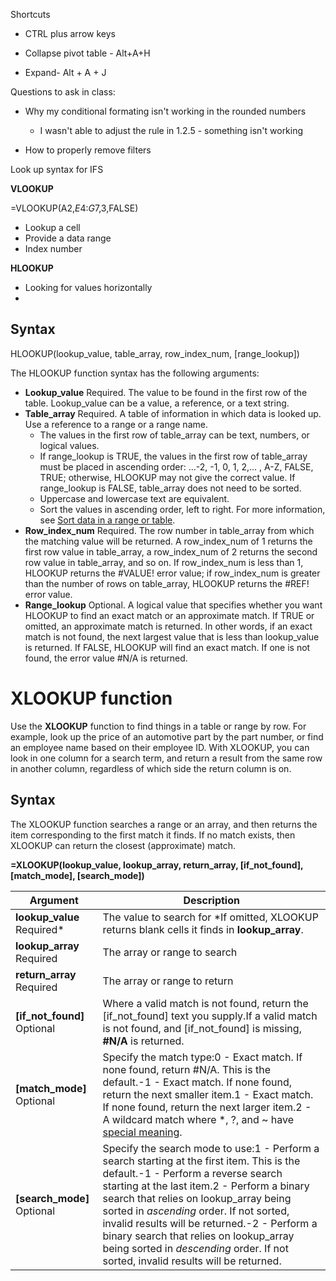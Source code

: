Shortcuts

- CTRL plus arrow keys

- Collapse pivot table - Alt+A+H

- Expand- Alt + A + J

  

Questions to ask in class: 

- Why my conditional formating isn't working in the rounded numbers
  - I wasn't able to adjust the rule in 1.2.5 - something isn't working

- How to properly remove filters



Look up syntax for IFS



**VLOOKUP**

=VLOOKUP(A2,$E$4:$G$7,3,FALSE)

- Lookup a cell
- Provide a data range
- Index number

**HLOOKUP**

- Looking for values horizontally
- 

## Syntax

HLOOKUP(lookup_value, table_array, row_index_num, [range_lookup])

The HLOOKUP function syntax has the following arguments:

- **Lookup_value**  Required. The value to be found in the first row of the table. Lookup_value can be a value, a reference, or a text string.
- **Table_array**  Required. A table of information in which data is looked up. Use a reference to a range or a range name.
  - The values in the first row of table_array can be text, numbers, or logical values.
  - If range_lookup is TRUE, the values in the first row of table_array must be placed in ascending order: ...-2, -1, 0, 1, 2,... , A-Z, FALSE, TRUE; otherwise, HLOOKUP may not give the correct value. If range_lookup is FALSE, table_array does not need to be sorted.
  - Uppercase and lowercase text are equivalent.
  - Sort the values in ascending order, left to right. For more information, see [Sort data in a range or table](https://support.office.com/en-us/f1/topic/sort-data-in-a-range-or-table-62d0b95d-2a90-4610-a6ae-2e545c4a4654?NS=EXCEL&Version=90).
- **Row_index_num**  Required. The row number in table_array from which the matching value will be returned. A row_index_num of 1 returns the first row value in table_array, a row_index_num of 2 returns the second row value in table_array, and so on. If row_index_num is less than 1, HLOOKUP returns the #VALUE! error value; if row_index_num is greater than the number of rows on table_array, HLOOKUP returns the #REF! error value.
- **Range_lookup**  Optional. A logical value that specifies whether you want HLOOKUP to find an exact match or an approximate match. If TRUE or omitted, an approximate match is returned. In other words, if an exact match is not found, the next largest value that is less than lookup_value is returned. If FALSE, HLOOKUP will find an exact match. If one is not found, the error value #N/A is returned.

# XLOOKUP function				 

Use the **XLOOKUP** function to find things in a table or range by row. For example, look up the price of an automotive part by the part number, or find an employee name based on their employee ID. With XLOOKUP, you can look in one column for a search term, and return a result from the same row in another column, regardless of which side the return column is on.

## Syntax

The XLOOKUP function searches a range or an array, and then returns the item corresponding to the first match it finds. If no match exists, then XLOOKUP can return the closest (approximate) match. 

**=XLOOKUP(lookup_value, lookup_array, return_array, [if_not_found], [match_mode], [search_mode])**     

| Argument                                | Description                                                  |
| --------------------------------------- | ------------------------------------------------------------ |
| **lookup_value**             Required*  | The value to search for  			*If omitted, XLOOKUP returns blank cells it finds in **lookup_array**. |
| **lookup_array**             Required   | The array or range to search                                 |
| **return_array**             Required   | The array or range to return                                 |
| **[if_not_found]**             Optional | Where a valid match is not found, return the [if_not_found] text you supply.If a valid match is not found, and [if_not_found] is missing, **#N/A** is returned. |
| **[match_mode]**             Optional   | Specify the match type:0 - Exact match. If none found, return #N/A. This is the default.-1 - Exact match. If none found, return the next smaller item.1 - Exact match. If none found, return the next larger item.2 - A wildcard match where *, ?, and ~ have [special meaning](https://support.office.com/en-us/f1/topic/using-wildcard-characters-in-searches-ef94362e-9999-4350-ad74-4d2371110adb?NS=EXCEL&Version=90). |
| **[search_mode]**             Optional  | Specify the search mode to use:1 - Perform a search starting at the first item. This is the default.-1 - Perform a reverse search starting at the last item.2 - Perform a binary search that relies on lookup_array being sorted in *ascending* order. If not sorted, invalid results will be returned.-2 - Perform a binary search that relies on lookup_array being sorted in *descending* order. If not sorted, invalid results will be returned. |